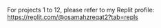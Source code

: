 For projects 1 to 12, please refer to my Replit profile: https://replit.com/@osamahzreqat2?tab=repls
